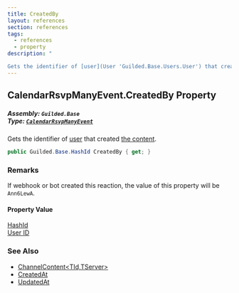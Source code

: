 ```yaml
---
title: CreatedBy
layout: references
section: references
tags:
  - references
  - property
description: "

Gets the identifier of [user](User 'Guilded.Base.Users.User') that created [the content](ChannelContent_TId,TServer_ 'Guilded.Base.Content.ChannelContent<TId,TServer>')."
---
```


## CalendarRsvpManyEvent.CreatedBy Property
##### **Assembly:** `Guilded.Base`<br/>**Type:** [`CalendarRsvpManyEvent`](CalendarRsvpManyEvent 'Guilded.Base.Events.CalendarRsvpManyEvent')

Gets the identifier of [user](User 'Guilded.Base.Users.User') that created [the content](ChannelContent_TId,TServer_ 'Guilded.Base.Content.ChannelContent<TId,TServer>').

```csharp
public Guilded.Base.HashId CreatedBy { get; }
```

### Remarks
  
If webhook or bot created this reaction, the value of this property will be `Ann6LewA`.

#### Property Value
[HashId](HashId 'Guilded.Base.HashId')  
[User ID](UserSummary.Id 'Guilded.Base.Users.UserSummary.Id')

### See Also
- [ChannelContent&lt;TId,TServer&gt;](ChannelContent_TId,TServer_ 'Guilded.Base.Content.ChannelContent<TId,TServer>')
- [CreatedAt](ChannelContent_TId,TServer_.CreatedAt 'Guilded.Base.Content.ChannelContent<TId,TServer>.CreatedAt')
- [UpdatedAt](IUpdatableContent.UpdatedAt 'Guilded.Base.Content.IUpdatableContent.UpdatedAt')